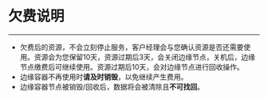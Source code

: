 # 欠费说明

-------

- 欠费后的资源，不会立刻停止服务，客户经理会与您确认资源是否还需要使用。资源会为您保留10天，资源过期后3天，会关闭边缘节点，关机后，边缘节点缴费后可继续使用。资源过期后10天，会对边缘节点进行回收操作。
- 边缘容器不再使用时**请及时销毁**，以免继续产生费用。
- 边缘容器节点被销毁/回收后，数据将会被清除且**不可找回**。

